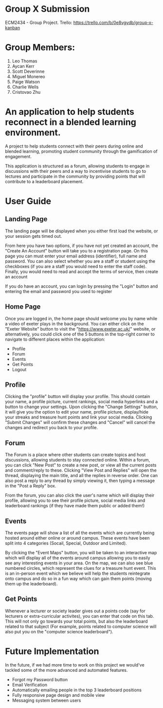 # Group X Submission
ECM2434 - Group Project.
Trello: https://trello.com/b/0e8vgydb/group-x-kanban

# Group Members:
1. Leo Thomas
2. Aycan Kerr
3. Scott Deverinne
4. Miguel Monereo
5. Paige Watson
6. Charlie Wells
7. Cristovao Zhu


# An application to help students reconnect in a blended learning environment.

A project to help students connect with their peers during online and blended learning, promoting student community through the gamification of engagement.

This application is structured as a forum, allowing students to engage in discussions with their peers and a way to incentivise students to go to lectures and participate in the community by providing points that will contribute to a leaderboard placement.



# User Guide

## Landing Page
The landing page will be displayed when you either first load the website, or your session gets timed out.

From here you have two options, if you have not yet created an account, the "Create An Account" button will take you
to a registration page. On this page you can must enter your email address (identifier), full name and password.
You can also select whether you are a staff or student using the checkboxes (if you are a staff you would need to enter the staff code).
Finally, you would need to read and accept the terms of service, then create an account

If you do have an account, you can login by pressing the "Login" button and entering the email and password you used to register 


## Home Page
Once you are logged in, the home page should welcome you by name while a video of exeter plays in the background.
You can either click on the "Exeter Website" button to visit the "https://www.exeter.ac.uk/" website,
or alternatively, you could click one of the 5 buttons in the top-right corner to navigate to different places within the application:
* Profile
* Forum
* Events
* Get Points
* Logout


## Profile
Clicking the "profile" button will display your profile. This should contain your name, a profile picture, current rankings, social media hyperlinks
and a button to change your settings.
Upon clicking the "Change Settings" button, it will give you the option to edit your name, profile picture, display/hide your streaks and treasure hunt points
and link your social media. Clicking "Submit Changes" will confirm these changes and "Cancel" will cancel the changes and redirect you back to your profile.


## Forum
The Forum is a place where other students can create topics and host discussions, allowing students to stay connected online. 
Within a forum, you can click "New Post" to create a new post, or view all the current posts and comment/reply to these.
Clicking "View Post and Replies" will open the thread, displaying the main title, and all the replies in reverse order. 
One can also post a reply to any thread by simply viewing it, then typing a message in the "Post a Reply" box.

From the forum, you can also click the user's name which will display their profile, allowing you to see their profile picture,
social media links and leaderboard rankings (if they have made them public or added them!)


## Events
The events page will show a list of all the events which are currently being hosted around either online or around campus.
These events have been split into 4 categories (Socail, Special, Outdoor and Limited).

By clicking the "Event Maps" button, you will be taken to an interactive map which will display all of the events around campus
allowing you to easily see any interesting events in your area.
On the map, we can also see blue numbered circles, which represent the clues for a treasure hunt event. This is an in-person event
which we believe will help the students reintegrate onto campus and do so in a fun way which can gain them points (moving them up the leaderboard).


## Get Points
Whenever a lecturer or society leader gives out a points code (say for lecturers or extra-curricular activites), you can enter that code on this tab.
This will not only go towards your total points, but also the leaderboard related to that subject (For example, points related to computer science
will also put you on the "computer science leaderboard").



# Future Implementation
In the future, if we had more time to work on this project we would've tackled some of the more advanced
and automated features.
* Forgot my Password button
* Email Verification
* Automatically emailing people in the top 3 leaderboard positions
* Fully responsive page design and mobile view
* Messaging system between users


